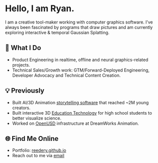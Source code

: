 # Hello, I am Ryan.

I am a creative tool-maker working with computer graphics software. I've always been fascinated by programs that draw pictures and am currently exploring interactive & temporal Gaussian Splatting. 


 ## 🚀 What I Do

- Product Engineering in realtime, offline and neural graphics-related projects.
- Technical Sales/Growth work: GTM/Forward-Deployed Engineering, Developer Advocacy and Technical Content Creation.

## 💡 Previously

- Built AI/3D Animation [storytelling software](https://www.youtube.com/@MovieBotTV) that reached ~2M young creators.
- Built interactive 3D [Education Technology](https://viewer.10k.science) for high school students to better visualize science.
- Worked on [OpenUSD](https://github.com/PixarAnimationStudios/OpenUSD) infrastructure at DreamWorks Animation.


## 🌐 Find Me Online

- Portfolio: [reedery.github.io](https://reedery.github.io/)
- Reach out to me via [email](mailto:reede.ryan@gmail.com)
